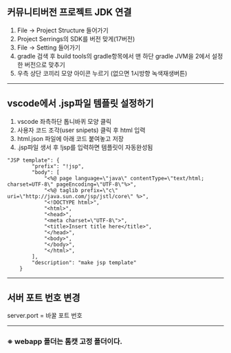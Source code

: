 ## 커뮤니티버전 프로젝트 JDK 연결
1. File -> Project Structure 들어가기
2. Project Serrings의 SDK를 버전 맞게(17버전)
3. File -> Setting 들어가기
4. gradle 검색 후 build tools의 gradle항목에서
    맨 하단 gradle JVM을 2에서 설정한 버전으로 맞추기
5. 우측 상단 코끼리 모양 아이콘 누르기 (없으면 1시방향 녹색재생버튼)
---
## vscode에서 .jsp파일 템플릿 설정하기
1. vscode 좌측하단 톱니바퀴 모양 클릭
2. 사용자 코드 조각(user snipets) 클릭 후 html 입력
3. html.json 파일에 아래 코드 붙여놓고 저장
4. .jsp파일 생서 후 !jsp를 입력하면 템플릿이 자동완성됨
```
"JSP template": {
		"prefix": "!jsp",
		"body": [
			"<%@ page language=\"java\" contentType=\"text/html; charset=UTF-8\" pageEncoding=\"UTF-8\"%>",
			"<%@ taglib prefix=\"c\" uri=\"http://java.sun.com/jsp/jstl/core\" %>",
			"<!DOCTYPE html>",
			"<html>",
			"<head>",
			"<meta charset=\"UTF-8\">",
			"<title>Insert title here</title>",
			"</head>",
			"<body>",
			"</body>",
			"</html>",
		],
		"description": "make jsp template"
	}
```

---
## 서버 포트 번호 변경
server.port = 바꿀 포트 번호

---
### ※ webapp 폴더는 톰캣 고정 폴더이다.